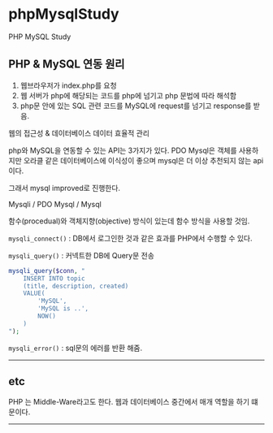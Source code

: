 # phpMysqlStudy
PHP MySQL Study

## PHP & MySQL 연동 원리

1. 웹브라우저가 index.php를 요청
2. 웹 서버가 php에 해당되는 코드를 php에 넘기고 php 문법에 따라 해석함
3. php문 안에 있는 SQL 관련 코드를 MySQL에 request를 넘기고 response를 받음.

웹의 접근성 & 데이터베이스 데이터 효율적 관리

php와 MySQL을 연동할 수 있는 API는 3가지가 있다.
PDO Mysql은 객체를 사용하지만 오라클 같은 데이터베이스에 이식성이 좋으며
mysql은 더 이상 추천되지 않는 api이다. 

그래서 mysql improved로 진행한다.

Mysqli / PDO Mysql / Mysql

함수(procedual)와 객체지향(objective) 방식이 있는데 함수 방식을 사용할 것임.

`mysqli_connect()` : DB에서 로그인한 것과 같은 효과를 PHP에서 수행할 수 있다.

`mysqli_query()` : 커넥트한 DB에 Query문 전송

``` php
mysqli_query($conn, "
    INSERT INTO topic
    (title, description, created)
    VALUE(
        'MySQL',
        'MySQL is ..',
        NOW()
    )
");
```

`mysqli_error()` : sql문의 에러를 반환 해줌.

---

## etc

PHP 는  Middle-Ware라고도 한다. 웹과 데이터베이스 중간에서 매개 역할을 하기 떄문이다.

---
